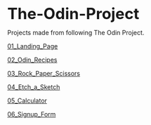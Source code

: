 <span style="font-size:2.5em; font-weight:bold;">The-Odin-Project</span>

Projects made from following The Odin Project.

[01_Landing_Page]([URL](https://blazion09.github.io/The-Odin-Project/01_Landing_Page/))

[02_Odin_Recipes]([URL](https://blazion09.github.io/The-Odin-Project/02_Odin_Recipes/))

[03_Rock_Paper_Scissors]([URL](https://blazion09.github.io/The-Odin-Project/03_Rock_Paper_Scissors/))

[04_Etch_a_Sketch]([URL](https://blazion09.github.io/The-Odin-Project/04_Etch_a_Sketch/))

[05_Calculator]([URL](https://blazion09.github.io/The-Odin-Project/05_Calculator/))

[06_Signup_Form]([URL](https://blazion09.github.io/The-Odin-Project/06_Signup_Form/))




